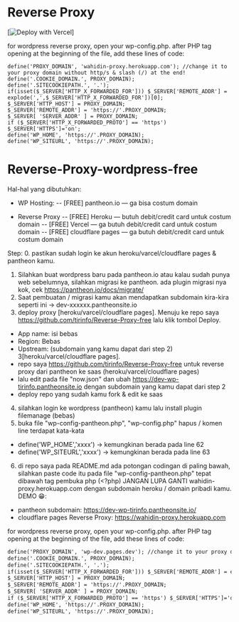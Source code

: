 # Reverse Proxy
[![Deploy with Vercel](https://vercel.com/button)]


for wordpress reverse proxy, open your wp-config.php. after PHP tag opening at the beginning of the file, add these lines of code:
````
define('PROXY_DOMAIN', 'wahidin-proxy.herokuapp.com'); //change it to your proxy domain without http/s & slash (/) at the end!
define('.COOKIE_DOMAIN.', PROXY_DOMAIN);
define('.SITECOOKIEPATH.', '.');
if(isset($_SERVER['HTTP_X_FORWARDED_FOR'])) $_SERVER['REMOTE_ADDR'] = explode(',',$_SERVER['HTTP_X_FORWARDED_FOR'])[0];
$_SERVER['HTTP_HOST'] = PROXY_DOMAIN;
$_SERVER['REMOTE_ADDR'] = 'https://'.PROXY_DOMAIN;
$_SERVER[ 'SERVER_ADDR' ] = PROXY_DOMAIN;
if ($_SERVER['HTTP_X_FORWARDED_PROTO'] == 'https') $_SERVER['HTTPS']='on';
define('WP_HOME', 'https://'.PROXY_DOMAIN);
define('WP_SITEURL', 'https://'.PROXY_DOMAIN);
````



# Reverse-Proxy-wordpress-free
Hal-hal yang dibutuhkan:
- WP Hosting:
 -- [FREE] pantheon.io — ga bisa costum domain

- Reverse Proxy
 -- [FREE] Heroku — butuh debit/credit card untuk costum domain
 -- [FREE] Vercel — ga butuh debit/credit card untuk costum domain
 -- [FREE] cloudflare pages — ga butuh debit/credit card untuk costum domain

Step:
0. pastikan sudah login ke akun heroku/varcel/cloudflare pages & pantheon kamu.
1. Silahkan buat wordpress baru pada pantheon.io atau kalau sudah punya web sebelumnya, silahkan migrasi ke pantheon. ada plugin migrasi nya kok, cek https://pantheon.io/docs/migrate/
2. Saat pembuatan / migrasi kamu akan mendapatkan subdomain kira-kira seperti ini -> dev-xxxxxx.pantheonsite.io
3. deploy proxy [heroku/varcel/cloudflare pages]. Menuju ke repo saya https://github.com/tirinfo/Reverse-Proxy-free lalu klik tombol Deploy.
 - App name: isi bebas
 - Region: Bebas
 - Upstream: (subdomain yang kamu dapat dari step 2)
3[heroku/varcel/cloudflare pages].
 - repo saya https://github.com/tirinfo/Reverse-Proxy-free untuk reverse proxy dari pantheon ke saas (heroku/varcel/cloudflare pages)
 - lalu edit pada file "now.json" dan ubah https://dev-wp-tirinfo.pantheonsite.io dengan subdomain yang kamu dapat dari step 2
 - deploy repo yang sudah kamu fork & edit ke saas
4. silahkan login ke wordpress (pantheon) kamu lalu install plugin filemanage (bebas)
5. buka file "wp-config-pantheon.php", "wp-config.php" hapus / komen line terdapat kata-kata
 - define('WP_HOME','xxxx') -> kemungkinan berada pada line 62
 - define('WP_SITEURL','xxxx') -> kemungkinan berada pada line 63
6. di repo saya pada README.md ada potongan codingan di paling bawah, silahkan paste code itu pada file "wp-config-pantheon.php" 
tepat dibawah tag pembuka php (<?php) JANGAN LUPA GANTI wahidin-proxy.herokuapp.com dengan subdomain heroku / domain pribadi kamu.
DEMO 😁:
- pantheon subdomain: https://dev-wp-tirinfo.pantheonsite.io/
- cloudflare pages Reverse Proxy: https://wahidin-proxy.herokuapp.com



for wordpress reverse proxy, open your wp-config.php. after PHP tag opening at the beginning of the file, add these lines of code:

```html
define('PROXY_DOMAIN', 'wp-dev.pages.dev'); //change it to your proxy domain without http/s & slash (/) at the end!
define('.COOKIE_DOMAIN.', PROXY_DOMAIN);
define('.SITECOOKIEPATH.', '.');
if(isset($_SERVER['HTTP_X_FORWARDED_FOR'])) $_SERVER['REMOTE_ADDR'] = explode(',',$_SERVER['HTTP_X_FORWARDED_FOR'])[0];
$_SERVER['HTTP_HOST'] = PROXY_DOMAIN;
$_SERVER['REMOTE_ADDR'] = 'https://'.PROXY_DOMAIN;
$_SERVER[ 'SERVER_ADDR' ] = PROXY_DOMAIN;
if ($_SERVER['HTTP_X_FORWARDED_PROTO'] == 'https') $_SERVER['HTTPS']='on';
define('WP_HOME', 'https://'.PROXY_DOMAIN);
define('WP_SITEURL', 'https://'.PROXY_DOMAIN);
```

